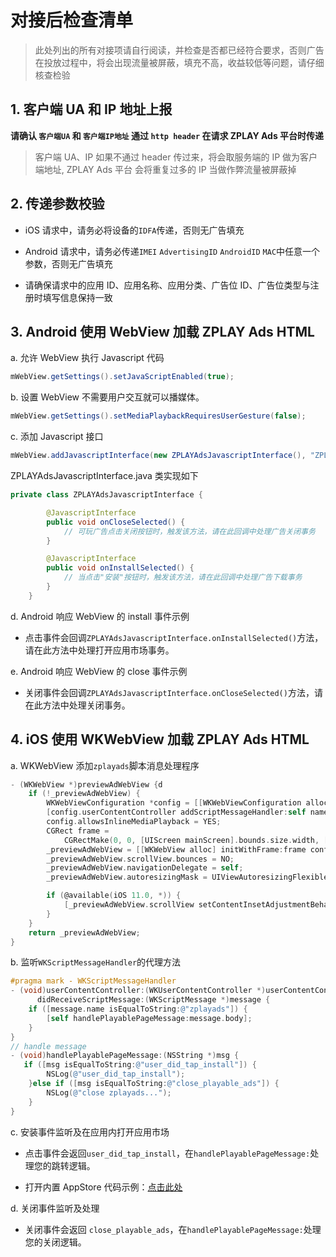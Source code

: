 # 对接后检查清单

> 此处列出的所有对接项请自行阅读，并检查是否都已经符合要求，否则广告在投放过程中，将会出现流量被屏蔽，填充不高，收益较低等问题，请仔细核查检验

## 1. 客户端 UA 和 IP 地址上报

**请确认 `客户端UA` 和 `客户端IP地址` 通过 `http header` 在请求 ZPLAY Ads 平台时传递**

> 客户端 UA、IP 如果不通过 header 传过来，将会取服务端的 IP 做为客户端地址, ZPLAY Ads 平台 会将重复过多的 IP 当做作弊流量被屏蔽掉

## 2. 传递参数校验

- iOS 请求中，请务必将设备的`IDFA`传递，否则无广告填充

- Android 请求中，请务必传递`IMEI` `AdvertisingID` `AndroidID` `MAC`中任意一个参数，否则无广告填充

- 请确保请求中的应用 ID、应用名称、应用分类、广告位 ID、广告位类型与注册时填写信息保持一致

## 3. Android 使用 WebView 加载 ZPLAY Ads HTML

a. 允许 WebView 执行 Javascript 代码

```java
mWebView.getSettings().setJavaScriptEnabled(true);
```

b. 设置 WebView 不需要用户交互就可以播媒体。
```java
mWebView.getSettings().setMediaPlaybackRequiresUserGesture(false);
```

c. 添加 Javascript 接口

```java
mWebView.addJavascriptInterface(new ZPLAYAdsJavascriptInterface(), "ZPLAYAds");
```

ZPLAYAdsJavascriptInterface.java 类实现如下

```java
private class ZPLAYAdsJavascriptInterface {

        @JavascriptInterface
        public void onCloseSelected() {
            // 可玩广告点击关闭按钮时，触发该方法，请在此回调中处理广告关闭事务
        }

        @JavascriptInterface
        public void onInstallSelected() {
            // 当点击"安装"按钮时，触发该方法，请在此回调中处理广告下载事务
        }
    }
```

d. Android 响应 WebView 的 install 事件示例

- 点击事件会回调`ZPLAYAdsJavascriptInterface.onInstallSelected()`方法，请在此方法中处理打开应用市场事务。

e. Android 响应 WebView 的 close 事件示例

- 关闭事件会回调`ZPLAYAdsJavascriptInterface.onCloseSelected()`方法，请在此方法中处理关闭事务。

## 4. iOS 使用 WKWebView 加载 ZPLAY Ads HTML

a. WKWebView 添加`zplayads`脚本消息处理程序

```objective-c
- (WKWebView *)previewAdWebView {d
    if (!_previewAdWebView) {
        WKWebViewConfiguration *config = [[WKWebViewConfiguration alloc] init];
        [config.userContentController addScriptMessageHandler:self name:@"zplayads"];
        config.allowsInlineMediaPlayback = YES;
        CGRect frame =
            CGRectMake(0, 0, [UIScreen mainScreen].bounds.size.width, [UIScreen mainScreen].bounds.size.height);
        _previewAdWebView = [[WKWebView alloc] initWithFrame:frame configuration:config];
        _previewAdWebView.scrollView.bounces = NO;
        _previewAdWebView.navigationDelegate = self;
        _previewAdWebView.autoresizingMask = UIViewAutoresizingFlexibleWidth | UIViewAutoresizingFlexibleHeight;

        if (@available(iOS 11.0, *)) {
            [_previewAdWebView.scrollView setContentInsetAdjustmentBehavior:UIScrollViewContentInsetAdjustmentNever];
        }
    }
    return _previewAdWebView;
}
```

b. 监听`WKScriptMessageHandler`的代理方法

```objective-c
#pragma mark - WKScriptMessageHandler
- (void)userContentController:(WKUserContentController *)userContentController
      didReceiveScriptMessage:(WKScriptMessage *)message {
    if ([message.name isEqualToString:@"zplayads"]) {
        [self handlePlayablePageMessage:message.body];
    }
}
// handle message
- (void)handlePlayablePageMessage:(NSString *)msg {
   if ([msg isEqualToString:@"user_did_tap_install"]) {
        NSLog(@"user_did_tap_install");
    }else if ([msg isEqualToString:@"close_playable_ads"]) {
        NSLog(@"close zplayads...");
    }
}
```

c. 安装事件监听及在应用内打开应用市场

- 点击事件会返回`user_did_tap_install`，在`handlePlayablePageMessage:`处理您的跳转逻辑。

- 打开内置 AppStore 代码示例：[点击此处](AppStore)

d. 关闭事件监听及处理

- 关闭事件会返回 `close_playable_ads`，在`handlePlayablePageMessage:`处理您的关闭逻辑。
